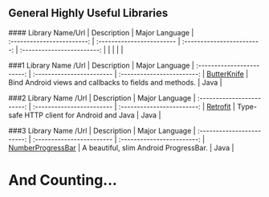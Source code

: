 ## General Highly Useful Libraries

###\# 
Library Name/Url                   | Description                  | Major Language             |  
:------------------------: | :------------------------ | :------------------------: | :------------------------: |
| | | | 

##\#1
Library Name /Url                  | Description                  | Major Language             | 
:------------------------: | :------------------------ | :------------------------: | 
[ButterKnife](https://github.com/JakeWharton/butterknife) | Bind Android views and callbacks to fields and methods. | Java |    

##\#2
Library Name /Url                  | Description                  | Major Language             | 
:------------------------: | :------------------------ | :------------------------: | 
[Retrofit](https://github.com/square/retrofit) | Type-safe HTTP client for Android and Java | Java | 

##\#3
Library Name /Url                  | Description                  | Major Language             | 
:------------------------: | :------------------------ | :------------------------: | 
[NumberProgressBar](https://github.com/daimajia/NumberProgressBar) | A beautiful, slim Android ProgressBar. | Java |    

   



# And Counting...